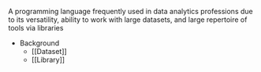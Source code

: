 A programming language frequently used in data analytics professions due to its versatility, ability to work with large datasets, and large repertoire of tools via libraries

- Background
	- [[Dataset]]
	- [[Library]]